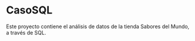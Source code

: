 # CasoSQL
Este proyecto contiene el análisis de datos de la tienda Sabores del Mundo, a través de SQL.
